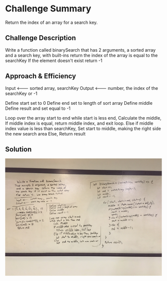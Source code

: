 # Challenge Summary
<!-- Short summary or background information -->
Return the index of an array for a search key.

## Challenge Description
<!-- Description of the challenge -->
Write a function called binarySearch that has 2 arguments, a sorted array
and a search key, with built-ins return the index of the array is equal to the searchKey
If the element doesn't exist return -1

## Approach & Efficiency
<!-- What approach did you take? Why? What is the Big O space/time for this approach? -->
Input <--- sorted array, searchKey
Output <--- number, the index of the searchKey or -1

Define start set to 0
Define end set to length of sort array
Define middle
Define result and set equal to -1

Loop over the array start to end while start is less end,
  Calculate the middle,
  If middle index is equal, return middle index, and exit loop.
  Else if middle index value is less than searchKey,
    Set start to middle, making the right side the new search area
  Else,
Return result

## Solution
<!-- Embedded whiteboard image -->
![Whiteboard Image](./assets/binary-search.jpg)